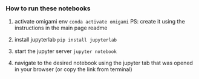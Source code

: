 ### How to run these notebooks

1. activate omigami env `conda activate omigami`
PS: create it using the instructions in the main page readme
   
2. install jupyterlab `pip install jupyterlab`

3. start the jupyter server `jupyter notebook`

4. navigate to the desired notebook using the jupyter tab that was opened in your browser (or copy the link from terminal)